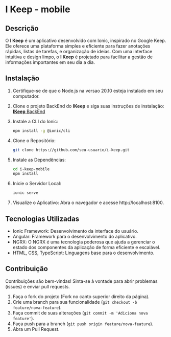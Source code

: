 # I Keep - mobile

## Descrição
O **I Keep** é um aplicativo desenvolvido com Ionic, inspirado no Google Keep. Ele oferece uma plataforma simples e eficiente para fazer anotações rápidas, listas de tarefas, e organização de ideias. Com uma interface intuitiva e design limpo, o **I Keep** é projetado para facilitar a gestão de informações importantes em seu dia a dia.

## Instalação

1. Certifique-se de que o Node.js na versao 20.10 esteja instalado em seu computador.
   
2. Clone o projeto BackEnd do **IKeep** e siga suas instruções de instalação:
  [**IKeep** BackEnd](https://github.com/Cristiano-woody/i-keep-api)

3. Instale a CLI do Ionic:
   
    ```bash
    npm install -g @ionic/cli 
    ```

4. Clone o Repositório:
    ```bash
    git clone https://github.com/seu-usuario/i-keep.git
    ```
5. Instale as Dependências:
    ```bash
    cd i-keep-mobile
    npm install
    ```
6. Inicie o Servidor Local:
    ```bash
    ionic serve
    ```
7. Visualize o Aplicativo:
    Abra o navegador e acesse http://localhost:8100.

## Tecnologias Utilizadas
- Ionic Framework: Desenvolvimento da interface do usuário.
- Angular: Framework para o desenvolvimento do aplicativo.
- NGRX: O NGRX é uma tecnologia poderosa que ajuda a gerenciar o estado dos componentes da aplicação de forma eficiente e escalável.
- HTML, CSS, TypeScript: Linguagens base para o desenvolvimento.

## Contribuição
Contribuições são bem-vindas! Sinta-se à vontade para abrir problemas (issues) e enviar pull requests.
1. Faça o fork do projeto (Fork no canto superior direito da página).
2. Crie uma branch para sua funcionalidade (`git checkout -b feature/nova-feature`).
3. Faça commit de suas alterações (`git commit -m 'Adiciona nova feature'`).
4. Faça push para a branch (`git push origin feature/nova-feature`).
5. Abra um Pull Request.

